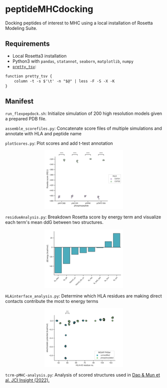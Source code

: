 # peptideMHCdocking
Docking peptides of interest to MHC using a local installation of Rosetta Modeling Suite. 

## Requirements
- Local Rosetta3 installation
- Python3 with `pandas`, `statannot`, `seaborn`, `matplotlib`, `numpy`
- [`pretty_tsv`](https://gist.github.com/soxofaan/af407f793382623d039805f50144af6e):
```
function pretty_tsv {
    column -t -s $'\t' -n "$@" | less -F -S -X -K
}
```


## Manifest
`run_flexpepdock.sh`: Initialize simulation of 200 high resolution models given a prepared PDB file.

`assemble_scorefiles.py`: Concatenate score files of multiple simulations and annotate with HLA and peptide name

`plotScores.py`: Plot scores and add t-test annotation
<p align="center">
<img src="2_flexpepscores.png" width=50% height=50%>
</p>

`residueAnalysis.py`: Breakdown Rosetta score by energy term and visualize each term's mean ddG between two structures.
<p align="center">
<img src="6_MGAPwt_ddg.png" width=50% height=50%>
</p>

`HLAinterface_analysis.py`: Determine which HLA residues are making direct contacts contribute the most to energy terms
<p align="center">
<img src="7_Ser4_interaction_fa_elec.png" width=50% height=50%>
</p>

`tcrm-pMHC-analysis.py`: Analysis of scored structures used in [Dao & Mun et al. JCI Insight (2022).](https://doi.org/10.1172/jci.insight.151624)
